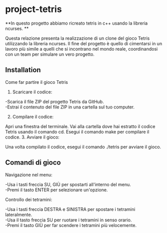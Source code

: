 # project-tetris

**In questo progetto abbiamo ricreato tetris in c++ usando la libreria ncurses. **

Questa relazione presenta la realizzazione di un clone del gioco Tetris utilizzando la libreria ncurses. Il fine del progetto è quello di cimentarsi in un lavoro più simile a quelli che si incontrano nel mondo reale, coordinandosi con un team per simulare un vero progetto.

## Installation

Come far partire il gioco Tetris

1. Scaricare il codice:

-Scarica il file ZIP del progetto Tetris da GitHub.                                                  
-Estrai il contenuto del file ZIP in una cartella sul tuo computer.                                        

2. Compilare il codice:

Apri una finestra del terminale.
Vai alla cartella dove hai estratto il codice Tetris usando il comando cd.
Esegui il comando make per compilare il codice.
3. Avviare il gioco:

Una volta compilato il codice, esegui il comando ./tetris per avviare il gioco.
## Comandi di gioco
Navigazione nel menu:

-Usa i tasti freccia SU, GIÙ per spostarti all'interno del menu.                                                                         
-Premi il tasto ENTER per selezionare un'opzione.

Controllo dei tetramini:

-Usa i tasti freccia DESTRA e SINISTRA per spostare i tetramini lateralmente.                                                 
-Usa il tasto freccia SU per ruotare i tetramini in senso orario.                                                                        
-Premi il tasto GIÙ per far scendere i tetramini più velocemente.                                                                 
